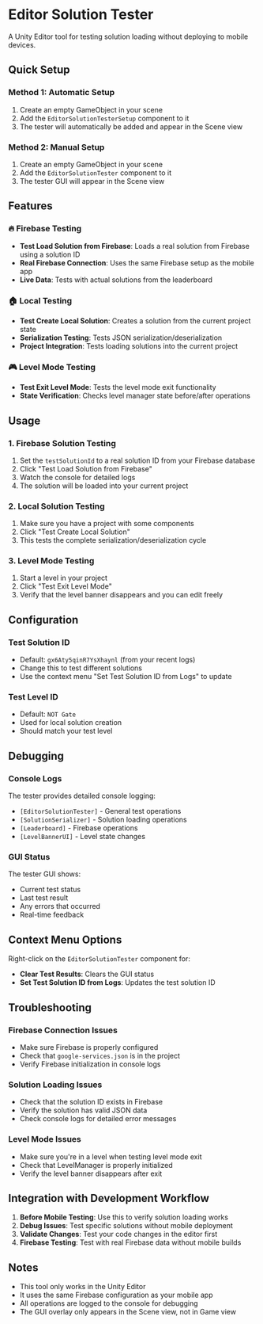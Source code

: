 # Editor Solution Tester

A Unity Editor tool for testing solution loading without deploying to mobile devices.

## Quick Setup

### Method 1: Automatic Setup
1. Create an empty GameObject in your scene
2. Add the `EditorSolutionTesterSetup` component to it
3. The tester will automatically be added and appear in the Scene view

### Method 2: Manual Setup
1. Create an empty GameObject in your scene
2. Add the `EditorSolutionTester` component to it
3. The tester GUI will appear in the Scene view

## Features

### 🔥 Firebase Testing
- **Test Load Solution from Firebase**: Loads a real solution from Firebase using a solution ID
- **Real Firebase Connection**: Uses the same Firebase setup as the mobile app
- **Live Data**: Tests with actual solutions from the leaderboard

### 🏠 Local Testing
- **Test Create Local Solution**: Creates a solution from the current project state
- **Serialization Testing**: Tests JSON serialization/deserialization
- **Project Integration**: Tests loading solutions into the current project

### 🎮 Level Mode Testing
- **Test Exit Level Mode**: Tests the level mode exit functionality
- **State Verification**: Checks level manager state before/after operations

## Usage

### 1. Firebase Solution Testing
1. Set the `testSolutionId` to a real solution ID from your Firebase database
2. Click "Test Load Solution from Firebase"
3. Watch the console for detailed logs
4. The solution will be loaded into your current project

### 2. Local Solution Testing
1. Make sure you have a project with some components
2. Click "Test Create Local Solution"
3. This tests the complete serialization/deserialization cycle

### 3. Level Mode Testing
1. Start a level in your project
2. Click "Test Exit Level Mode"
3. Verify that the level banner disappears and you can edit freely

## Configuration

### Test Solution ID
- Default: `gx6Aty5qinR7YsXhaynl` (from your recent logs)
- Change this to test different solutions
- Use the context menu "Set Test Solution ID from Logs" to update

### Test Level ID
- Default: `NOT Gate`
- Used for local solution creation
- Should match your test level

## Debugging

### Console Logs
The tester provides detailed console logging:
- `[EditorSolutionTester]` - General test operations
- `[SolutionSerializer]` - Solution loading operations
- `[Leaderboard]` - Firebase operations
- `[LevelBannerUI]` - Level state changes

### GUI Status
The tester GUI shows:
- Current test status
- Last test result
- Any errors that occurred
- Real-time feedback

## Context Menu Options

Right-click on the `EditorSolutionTester` component for:
- **Clear Test Results**: Clears the GUI status
- **Set Test Solution ID from Logs**: Updates the test solution ID

## Troubleshooting

### Firebase Connection Issues
- Make sure Firebase is properly configured
- Check that `google-services.json` is in the project
- Verify Firebase initialization in console logs

### Solution Loading Issues
- Check that the solution ID exists in Firebase
- Verify the solution has valid JSON data
- Check console logs for detailed error messages

### Level Mode Issues
- Make sure you're in a level when testing level mode exit
- Check that LevelManager is properly initialized
- Verify the level banner disappears after exit

## Integration with Development Workflow

1. **Before Mobile Testing**: Use this to verify solution loading works
2. **Debug Issues**: Test specific solutions without mobile deployment
3. **Validate Changes**: Test your code changes in the editor first
4. **Firebase Testing**: Test with real Firebase data without mobile builds

## Notes

- This tool only works in the Unity Editor
- It uses the same Firebase configuration as your mobile app
- All operations are logged to the console for debugging
- The GUI overlay only appears in the Scene view, not in Game view

